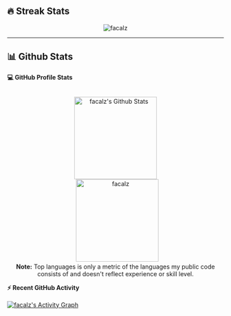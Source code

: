 ## 🔥 Streak Stats
<p align="center"><img src="https://github-readme-streak-stats.herokuapp.com/?user=facalz&theme=algolia" alt="facalz" /></p>

----
## 📊 Github Stats

<summary><b>💻 GitHub Profile Stats</b></summary>
  <br/>
  <p align="center">
    <a href="https://github.com/anuraghazra/github-readme-stats"><img alt="facalz's Github Stats" src="https://github-readme-stats.vercel.app/api?username=facalz&show_icons=true&count_private=true&theme=algolia" height="192px"/></a>
<br/>
  &nbsp;
	  <img src="https://github-readme-stats.vercel.app/api/top-langs?username=facalz&langs_count=10&show_icons=true&locale=en&layout=compact&theme=algolia" alt="facalz" height="192px"/>
  <br/>
  <b>Note:</b> Top languages is only a metric of the languages my public code consists of and doesn't reflect experience or skill level.
  </p>
  
  <summary><b>⚡ Recent GitHub Activity</b></summary>
  <br/>
   <a href="https://github.com/facalz"><img alt="facalz's Activity Graph" src="https://activity-graph.herokuapp.com/graph?username=facalz&custom_title=facalz's%20Contribution%20Graph&theme=react-dark" /></a>
  <br/>
